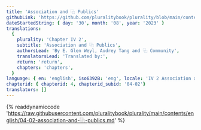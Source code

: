 ```yaml
---
title: 'Association and ⿻ Publics'
githubLink: 'https://github.com/pluralitybook/plurality/blob/main/contents/english/04-02-association-and-⿻-publics.md'
dateStartedString: { day: '30', month: '08', year: '2023' }
translations:
  {
    plurality: 'Chapter IV 2',
    subtitle: 'Association and ⿻ Publics',
    authorsLead: 'By E. Glen Weyl, Audrey Tang and ⿻ Community',
    translatorsLead: 'Translated by:',
    return: 'return',
    chapters: 'chapters',
  }
language: { en: 'english', iso6392B: 'eng', locale: 'IV 2 Association and Plural Publics' }
chapterid: { chapterid: 4, chapterid_subid: '04-02'}
translators: []
---
```

{% readdynamiccode 'https://raw.githubusercontent.com/pluralitybook/plurality/main/contents/english/04-02-association-and-⿻-publics.md' %}
